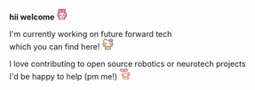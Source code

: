 
**hii welcome** <img src="./img/welcome.gif" width="20">

I'm currently working on future forward tech <br>
which you can find here! <img src="./img/nodnod.gif" width="20">

I love contributing to open source robotics or neurotech projects <br>
I'd be happy to help (pm me!)
<img src="./img/bye.gif" width="20">
